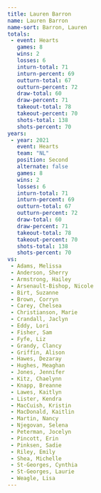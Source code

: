 ```yaml
---
title: Lauren Barron
name: Lauren Barron
name-sort: Barron, Lauren
totals:
 - event: Hearts
   games: 8
   wins: 2
   losses: 6
   inturn-total: 71
   inturn-percent: 69
   outturn-total: 67
   outturn-percent: 72
   draw-total: 60
   draw-percent: 71
   takeout-total: 78
   takeout-percent: 70
   shots-total: 138
   shots-percent: 70
years:
 - year: 2021
   event: Hearts
   team: "NL"
   position: Second
   alternate: false
   games: 8
   wins: 2
   losses: 6
   inturn-total: 71
   inturn-percent: 69
   outturn-total: 67
   outturn-percent: 72
   draw-total: 60
   draw-percent: 71
   takeout-total: 78
   takeout-percent: 70
   shots-total: 138
   shots-percent: 70
vs:
 - Adams, Melissa
 - Anderson, Sherry
 - Armstrong, Hailey
 - Arsenault-Bishop, Nicole
 - Birt, Suzanne
 - Brown, Corryn
 - Carey, Chelsea
 - Christianson, Marie
 - Crandall, Jaclyn
 - Eddy, Lori
 - Fisher, Sam
 - Fyfe, Liz
 - Grandy, Clancy
 - Griffin, Alison
 - Hawes, Dezaray
 - Hughes, Meaghan
 - Jones, Jennifer
 - Kitz, Chaelynn
 - Knapp, Breanne
 - Lawes, Kaitlyn
 - Lister, Kendra
 - MacCuish, Kristin
 - MacDonald, Kaitlin
 - Martin, Nancy
 - Njegovan, Selena
 - Peterman, Jocelyn
 - Pincott, Erin
 - Pinksen, Sadie
 - Riley, Emily
 - Shea, Michelle
 - St-Georges, Cynthia
 - St-Georges, Laurie
 - Weagle, Lisa
---
```

